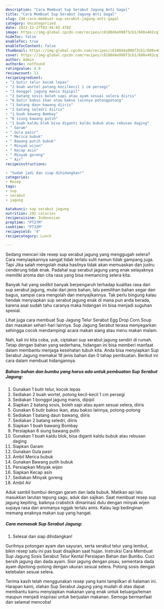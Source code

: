 ```yaml
---
description: "Cara Membuat Sup Serabut Jagung Anti Gagal"
title: "Cara Membuat Sup Serabut Jagung Anti Gagal"
slug: 248-cara-membuat-sup-serabut-jagung-anti-gagal
category: Uncategorized
date: 2022-12-27T03:44:03.478Z
image: https://img-global.cpcdn.com/recipes/c8180d4a998f3cb1/680x482cq70/sup-serabut-jagung-foto-resep-utama.jpg
hideToc: false
enableToc: true
enableTocContent: false
thumbnail: https://img-global.cpcdn.com/recipes/c8180d4a998f3cb1/680x482cq70/sup-serabut-jagung-foto-resep-utama.jpg
cover: https://img-global.cpcdn.com/recipes/c8180d4a998f3cb1/680x482cq70/sup-serabut-jagung-foto-resep-utama.jpg
author: Admin
authorAv: notfound
ratingvalue: 4.9
reviewcount: 13
recipeingredient:
- "1 butir telur kocok lepas"
- "2 buah wortel potong kecilkecil 1 cm persegi"
- "1 bonggol jagung manis dipipil"
- "2 batang sosis boleh sapi atau ayam sesuai selera diiris"
- "6 butir bakso ikan atau bakso lainnya potongpotong"
- "1 batang daun bawang diiris"
- "2 batang seledri diiris"
- "1 buah bawang Bombay"
- "6 siung bawang putih"
- "1 buah kaldu blok bisa diganti kaldu bubuk atau rebusan daging"
- " Garam"
- " Gula pasir"
- " Merica bubuk"
- " Bawang putih bubuk"
- " Minyak wijen"
- " Kecap asin"
- " Minyak goreng"
- " Air"
recipeinstructions:

- "Sudah jadi dan siap dihidangkan!"
categories:
- Resep
tags:
- sup
- serabut
- jagung

katakunci: sup serabut jagung 
nutrition: 292 calories
recipecuisine: Indonesian
preptime: "PT27M"
cooktime: "PT32M"
recipeyield: "4"
recipecategory: Lunch

---
```



Sedang mencari ide resep sup serabut jagung yang menggugah selera? Cara menyiapkannya sangat tidak terlalu sulit namun tidak gampang juga. Tapi Jika salah mengolah maka hasilnya tidak akan memuaskan dan justru cenderung tidak enak. Padahal sup serabut jagung yang enak selayaknya memiliki aroma dan cita rasa yang bisa memancing selera kita.


Banyak hal yang sedikit banyak berpengaruh terhadap kualitas rasa dari sup serabut jagung, mulai dari jenis bahan, lalu pemilihan bahan segar dan bagus, sampai cara mengolah dan menyajikannya. Tak perlu bingung kalau hendak menyiapkan sup serabut jagung enak di mana pun anda berada, karena asal sudah tahu caranya maka hidangan ini bisa menjadi suguhan spesial.

Lihat juga cara membuat Sup Jagung Telur Serabut Egg Drop Corn Soup dan masakan sehari-hari lainnya. Sup Jagung Serabut terasa menyegarkan sehingga cocok mendampingi acara makan siang atau menu makan malam.


Nah, kali ini kita coba, yuk, ciptakan sup serabut jagung sendiri di rumah. Tetap dengan bahan yang sederhana, hidangan ini bisa memberi manfaat dalam membantu menjaga kesehatan tubuh kita. Anda bisa menyiapkan Sup Serabut Jagung memakai 18 jenis bahan dan 0 tahap pembuatan. Berikut ini cara dalam membuat hidangannya.

<!--inarticleads1-->

##### Bahan-bahan dan bumbu yang harus ada untuk pembuatan Sup Serabut Jagung:

1. Gunakan 1 butir telur, kocok lepas
1. Sediakan 2 buah wortel, potong kecil-kecil 1 cm persegi
1. Sediakan 1 bonggol jagung manis, dipipil
1. Siapkan 2 batang sosis, boleh sapi atau ayam sesuai selera, diiris
1. Gunakan 6 butir bakso ikan, atau bakso lainnya, potong-potong
1. Sediakan 1 batang daun bawang, diiris
1. Sediakan 2 batang seledri, diiris
1. Siapkan 1 buah bawang Bombay
1. Persiapkan 6 siung bawang putih
1. Gunakan 1 buah kaldu blok, bisa diganti kaldu bubuk atau rebusan daging
1. Siapkan  Garam
1. Gunakan  Gula pasir
1. Ambil  Merica bubuk
1. Gunakan  Bawang putih bubuk
1. Persiapkan  Minyak wijen
1. Siapkan  Kecap asin
1. Sediakan  Minyak goreng
1. Ambil  Air


Aduk sambil bumbui dengan garam dan lada bubuk. Matikan api lalu masukkan larutan tepung sagu, aduk dan sajikan. Saat membuat resep sup jagung kepiting, baiknya crabstick dimarinasi dulu dengan minyak wijen supaya rasa dan aromanya nggak terlalu amis. Kalau lagi kedinginan memang enaknya makan sup yang hangat. 

<!--inarticleads2-->

##### Cara memasak Sup Serabut Jagung:


1. Selesai dan siap dihidangkan!

Gurihnya potongan ayam dan sayuran, serta serabut telur yang lembut, bikin resep satu ini pas buat disajikan saat hujan. Instruksi Cara Membuat Sup Jagung Sosis Serabut Telur Kental Persiapan Bahan dan Bumbu. Cuci bersih jagung dan dada ayam. Sisir jagung dengan pisau, sementara dada ayam dipotong-potong dengan ukuran sesuai selera. Potong sosis dengan ketebalan sesuai selera. 

Terima kasih telah menggunakan resep yang kami tampilkan di halaman ini. Harapan kami, olahan Sup Serabut Jagung yang mudah di atas dapat membantu kamu menyiapkan makanan yang enak untuk keluarga/teman maupun menjadi inspirasi untuk berjualan makanan. Semoga bermanfaat dan selamat mencoba!
